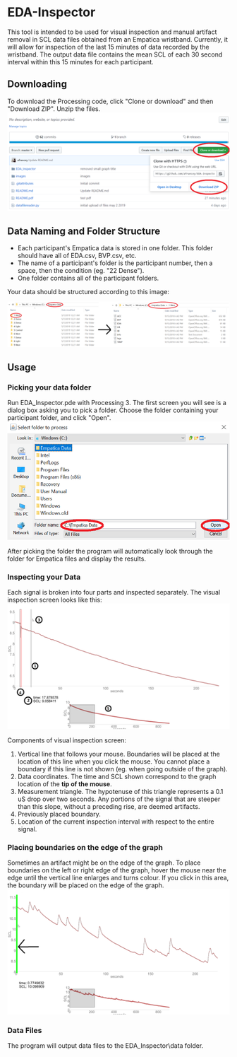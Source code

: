 # EDA-Inspector

This tool is intended to be used for visual inspection and manual artifact removal in SCL data files obtained from an Empatica wristband. Currently, it will allow for inspection of the last 15 minutes of data recorded by the wristband. The output data file contains the mean SCL of each 30 second interval within this 15 minutes for each participant.

## Downloading
To download the Processing code, click "Clone or download" and then "Download ZIP". Unzip the files.
![downloading](https://github.com/afrancey/EDA-Inspector/blob/master/images/downloading.PNG)

## Data Naming and Folder Structure
* Each participant's Empatica data is stored in one folder. This folder should have all of EDA.csv, BVP.csv, etc.
* The name of a participant's folder is the participant number, then a space, then the condition (eg. "22 Dense").
* One folder contains all of the participant folders.

Your data should be structured according to this image:

![folders](https://github.com/afrancey/EDA-Inspector/blob/master/images/folders.png)

## Usage
### Picking your data folder
Run EDA_Inspector.pde with Processing 3. The first screen you will see is a dialog box asking you to pick a folder. Choose the folder containing your participant folder, and click "Open".
![choosing](https://github.com/afrancey/EDA-Inspector/blob/master/images/choosing.png)

After picking the folder the program will automatically look through the folder for Empatica files and display the results.

### Inspecting your Data
Each signal is broken into four parts and inspected separately. The visual inspection screen looks like this:
![inspection](https://github.com/afrancey/EDA-Inspector/blob/master/images/inspection.png)

Components of visual inspection screen:
1. Vertical line that follows your mouse. Boundaries will be placed at the location of this line when you click the mouse. You cannot place a boundary if this line is not shown (eg. when going outside of the graph).
2. Data coordinates. The time and SCL shown correspond to the graph location of the **tip of the mouse**.
3. Measurement triangle. The hypotenuse of this triangle represents a 0.1 uS drop over two seconds. Any portions of the signal that are steeper than this slope, without a preceding rise, are deemed artifacts.
4. Previously placed boundary.
5. Location of the current inspection interval with respect to the entire signal.

### Placing boundaries on the edge of the graph
Sometimes an artifact might be on the edge of the graph. To place boundaries on the left or right edge of the graph, hover the mouse near the edge until the vertical line enlarges and turns colour. If you click in this area, the boundary will be placed on the edge of the graph.
![snapping](https://github.com/afrancey/EDA-Inspector/blob/master/images/snapping.png)

### Data Files
The program will output data files to the EDA_Inspector\data folder.


